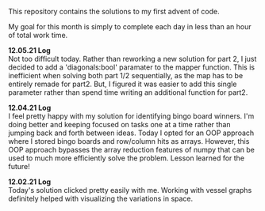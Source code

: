 This repository contains the solutions to my first advent of code. 

My goal for this month is simply to complete each day in less than an hour of total work time.

<b>12.05.21 Log</b><br>
Not too difficult today. Rather than reworking a new solution for part 2, I just decided to add a 'diagonals:bool' paramater to the mapper function. This is inefficient when solving both part 1/2 sequentially, as the map has to be entirely remade for part2. But, I figured it was easier to add this single parameter rather than spend time writing an additional function for part2.

<b>12.04.21 Log</b><br>
I feel pretty happy with my solution for identifying bingo board winners. I'm doing better and keeping focused on tasks one at a time rather than jumping back and forth between ideas. Today I opted for an OOP approach where I stored bingo boards and row/column hits as arrays. However, this OOP approach bypasses the array reduction features of numpy that can be used to much more efficiently solve the problem. Lesson learned for the future!

<b>12.02.21 Log</b><br>
Today's solution clicked pretty easily with me. Working with vessel graphs definitely helped with visualizing the variations in space.
